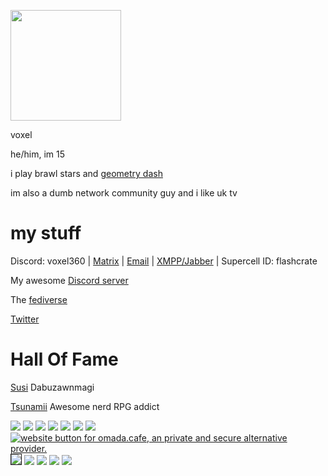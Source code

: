 <a href="https://voxel.is-a.dev/"><img src="https://avatars.githubusercontent.com/u/164063937"  width="177" height="177"></a>

voxel

he/him, im 15

i play brawl stars and [geometry dash](https://gdbrowser.com/u/spade00)

im also a dumb network community guy and i like uk tv


# my stuff

Discord: voxel360 | [Matrix](https://matrix.to/#/@coconutwat3r:matrix.org) | [Email](mailto:lake@ari.lt) | [XMPP/Jabber](xmpp:the@telepath.im) | Supercell ID: flashcrate

My awesome [Discord server](https://dsc.gg/wavesmiley)

The [fediverse](https://plasmatrap.com/@glorb) 

[Twitter](https://twitter.com/thisaintcalledx)
 

# Hall Of Fame

[Susi](https://www.youtube.com/@MaggiePesky) Dabuzawnmagi

[Tsunamii](https://www.youtube.com/@ShizzOwO) Awesome nerd RPG addict

 <a href="https://ari.lt"><img src="https://ari.lt/badge.png"></a>
  <a href="https://lucida.to"><img src="https://lucida.to/buttons/freemusicnow.png"></a>
  <a href="https://arrayinamatrix.xyz"><img src="https://arrayinamatrix.xyz/res/site/banners/custom/black_88x31.gif"></a>
 <a href="https://fsky.io"><img src="https://github.com/voxel-im/voxel-im.github.io/assets/164063937/be1c0764-0a9d-4db0-a43f-8bc212cb55fa"></a>
 <a href="https://aagaming.me"><img src="https://github.com/voxelgit/voxelgit.github.io/assets/164063937/10652165-d245-4880-8a48-da2c4e7765af"></a>
   <a href="https://authenyo.xyz"><img src="https://github.com/voxel-im/voxel-im.github.io/assets/164063937/5b2ee765-9d3d-434e-b18a-6d456004ce26"></a>
 <a href="https://mintchocolate.rocks"><img src="https://github.com/Flake6/flake6.github.io/assets/164063937/3da4fbd1-c26f-47dc-abda-1e90832fc125"></a>
  <a href="https://omada.cafe/"><img src="https://omada.cafe/omada.gif" alt="website button for omada.cafe, an private and secure alternative provider.">
<a href="https://tilde.town/~georgemoody/"><img border="1" src="https://tilde.town/~georgemoody/files/button.png"></a>
<a href="https://jack.cab"><img src="https://github.com/voxel-im/voxel-im.github.io/assets/164063937/45d61d4d-2cd9-4a4d-a8e9-9ad723e0ad4f"></a>
      <a href="https://gra.phite.ro"><img src="https://github.com/voxel-im/voxel-im.github.io/assets/164063937/e9d5f5eb-b42d-470e-8422-5d75e6bc1bd3"></a>
<a href="https://www.mozilla.org/en-US/firefox/new/"><img src="https://github.com/cold360/cold360.github.io/assets/164063937/ed28d206-04e8-4a6e-89bd-9d79937f198a"></a>
<a href="https://code.visualstudio.com"><img src="https://notnite.com/buttons/vscbutton.gif"></a>
